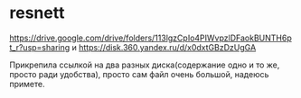 # resnett
https://drive.google.com/drive/folders/113lgzCpIo4PIWvpzlDFaokBUNTH6pt_r?usp=sharing и 
https://disk.360.yandex.ru/d/x0dxtGBzDzUgGA

Прикрепила ссылкой на два разных диска(содержание одно и то же, просто ради удобства), просто сам файл очень большой, надеюсь примете.
